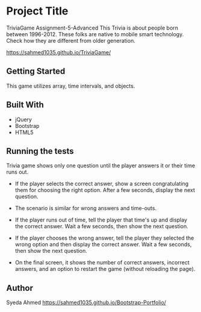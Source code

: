 # Project Title
TriviaGame
Assignment-5-Advanced
This Trivia is about people born between 1996-2012. These folks are native to mobile smart technology. 
Check how they are different from older generation. 

https://sahmed1035.github.io/TriviaGame/


## Getting Started

This game utilizes array, time intervals, and objects. 

## Built With

* jQuery
* Bootstrap
* HTML5


## Running the tests

Trivia game shows only one question until the player answers it or their time runs out.

* If the player selects the correct answer, show a screen congratulating them for choosing the right option. After a few seconds, display the next question.

* The scenario is similar for wrong answers and time-outs.

* If the player runs out of time, tell the player that time's up and display the correct answer. Wait a few seconds, then show the next question.
* If the player chooses the wrong answer, tell the player they selected the wrong option and then display the correct answer. Wait a few seconds, then show the next question.

* On the final screen, it shows the number of correct answers, incorrect answers, and an option to restart the game (without reloading the page).


## Author
Syeda Ahmed
https://sahmed1035.github.io/Bootstrap-Portfolio/
